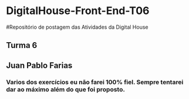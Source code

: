# DigitalHouse-Front-End-T06
#Repositório de postagem das Atividades da Digital House
## Turma 6

## Juan Pablo Farias

### Varios dos exercícios eu não farei 100% fiel. Sempre tentarei dar ao máximo além do que foi proposto.
